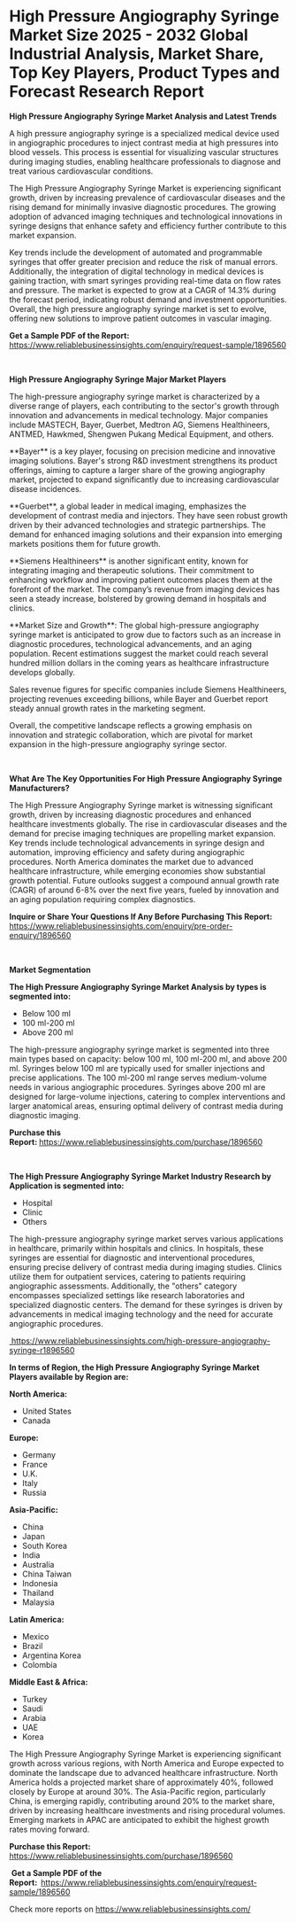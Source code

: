 <p><h1>High Pressure Angiography Syringe Market Size 2025 - 2032 Global Industrial Analysis, Market Share, Top Key Players, Product Types and Forecast Research Report</h1></p><p><strong>High Pressure Angiography Syringe Market Analysis and Latest Trends</strong></p>
<p><p>A high pressure angiography syringe is a specialized medical device used in angiographic procedures to inject contrast media at high pressures into blood vessels. This process is essential for visualizing vascular structures during imaging studies, enabling healthcare professionals to diagnose and treat various cardiovascular conditions. </p><p>The High Pressure Angiography Syringe Market is experiencing significant growth, driven by increasing prevalence of cardiovascular diseases and the rising demand for minimally invasive diagnostic procedures. The growing adoption of advanced imaging techniques and technological innovations in syringe designs that enhance safety and efficiency further contribute to this market expansion.</p><p>Key trends include the development of automated and programmable syringes that offer greater precision and reduce the risk of manual errors. Additionally, the integration of digital technology in medical devices is gaining traction, with smart syringes providing real-time data on flow rates and pressure. The market is expected to grow at a CAGR of 14.3% during the forecast period, indicating robust demand and investment opportunities. Overall, the high pressure angiography syringe market is set to evolve, offering new solutions to improve patient outcomes in vascular imaging.</p></p>
<p><strong>Get a Sample PDF of the Report:&nbsp;</strong> <a href="https://www.reliablebusinessinsights.com/enquiry/request-sample/1896560?utm_campaign=3090&utm_medium=2&utm_source=Github&utm_content=ia&utm_term=05032025&utm_id=high-pressure-angiography-syringe">https://www.reliablebusinessinsights.com/enquiry/request-sample/1896560</a></p>
<p>&nbsp;</p>
<p><strong>High Pressure Angiography Syringe Major Market Players</strong></p>
<p><p>The high-pressure angiography syringe market is characterized by a diverse range of players, each contributing to the sector's growth through innovation and advancements in medical technology. Major companies include MASTECH, Bayer, Guerbet, Medtron AG, Siemens Healthineers, ANTMED, Hawkmed, Shengwen Pukang Medical Equipment, and others.</p><p>**Bayer** is a key player, focusing on precision medicine and innovative imaging solutions. Bayer's strong R&D investment strengthens its product offerings, aiming to capture a larger share of the growing angiography market, projected to expand significantly due to increasing cardiovascular disease incidences.</p><p>**Guerbet**, a global leader in medical imaging, emphasizes the development of contrast media and injectors. They have seen robust growth driven by their advanced technologies and strategic partnerships. The demand for enhanced imaging solutions and their expansion into emerging markets positions them for future growth.</p><p>**Siemens Healthineers** is another significant entity, known for integrating imaging and therapeutic solutions. Their commitment to enhancing workflow and improving patient outcomes places them at the forefront of the market. The company’s revenue from imaging devices has seen a steady increase, bolstered by growing demand in hospitals and clinics.</p><p>**Market Size and Growth**: The global high-pressure angiography syringe market is anticipated to grow due to factors such as an increase in diagnostic procedures, technological advancements, and an aging population. Recent estimations suggest the market could reach several hundred million dollars in the coming years as healthcare infrastructure develops globally.</p><p>Sales revenue figures for specific companies include Siemens Healthineers, projecting revenues exceeding billions, while Bayer and Guerbet report steady annual growth rates in the marketing segment.</p><p>Overall, the competitive landscape reflects a growing emphasis on innovation and strategic collaboration, which are pivotal for market expansion in the high-pressure angiography syringe sector.</p></p>
<p>&nbsp;</p>
<p><strong>What Are The Key Opportunities For High Pressure Angiography Syringe Manufacturers?</strong></p>
<p><p>The High Pressure Angiography Syringe market is witnessing significant growth, driven by increasing diagnostic procedures and enhanced healthcare investments globally. The rise in cardiovascular diseases and the demand for precise imaging techniques are propelling market expansion. Key trends include technological advancements in syringe design and automation, improving efficiency and safety during angiographic procedures. North America dominates the market due to advanced healthcare infrastructure, while emerging economies show substantial growth potential. Future outlooks suggest a compound annual growth rate (CAGR) of around 6-8% over the next five years, fueled by innovation and an aging population requiring complex diagnostics.</p></p>
<p><strong>Inquire or Share Your Questions If Any Before Purchasing This Report:</strong> <a href="https://www.reliablebusinessinsights.com/enquiry/pre-order-enquiry/1896560?utm_campaign=3090&utm_medium=2&utm_source=Github&utm_content=ia&utm_term=05032025&utm_id=high-pressure-angiography-syringe">https://www.reliablebusinessinsights.com/enquiry/pre-order-enquiry/1896560</a></p>
<p>&nbsp;</p>
<p><strong>Market Segmentation</strong></p>
<p><strong>The High Pressure Angiography Syringe Market Analysis by types is segmented into:</strong></p>
<p><ul><li>Below 100 ml</li><li>100 ml-200 ml</li><li>Above 200 ml</li></ul></p>
<p><p>The high-pressure angiography syringe market is segmented into three main types based on capacity: below 100 ml, 100 ml-200 ml, and above 200 ml. Syringes below 100 ml are typically used for smaller injections and precise applications. The 100 ml-200 ml range serves medium-volume needs in various angiographic procedures. Syringes above 200 ml are designed for large-volume injections, catering to complex interventions and larger anatomical areas, ensuring optimal delivery of contrast media during diagnostic imaging.</p></p>
<p><strong>Purchase this Report:&nbsp;</strong><a href="https://www.reliablebusinessinsights.com/purchase/1896560?utm_campaign=3090&utm_medium=2&utm_source=Github&utm_content=ia&utm_term=05032025&utm_id=high-pressure-angiography-syringe">https://www.reliablebusinessinsights.com/purchase/1896560</a></p>
<p>&nbsp;</p>
<p><strong>The High Pressure Angiography Syringe Market Industry Research by Application is segmented into:</strong></p>
<p><ul><li>Hospital</li><li>Clinic</li><li>Others</li></ul></p>
<p><p>The high-pressure angiography syringe market serves various applications in healthcare, primarily within hospitals and clinics. In hospitals, these syringes are essential for diagnostic and interventional procedures, ensuring precise delivery of contrast media during imaging studies. Clinics utilize them for outpatient services, catering to patients requiring angiographic assessments. Additionally, the "others" category encompasses specialized settings like research laboratories and specialized diagnostic centers. The demand for these syringes is driven by advancements in medical imaging technology and the need for accurate angiographic procedures.</p></p>
<p><a href="https://www.reliablebusinessinsights.com/high-pressure-angiography-syringe-r1896560?utm_campaign=3090&utm_medium=2&utm_source=Github&utm_content=ia&utm_term=05032025&utm_id=high-pressure-angiography-syringe">&nbsp;https://www.reliablebusinessinsights.com/high-pressure-angiography-syringe-r1896560</a></p>
<p><strong>In terms of Region, the High Pressure Angiography Syringe Market Players available by Region are:</strong></p>
<p>
    <p> <strong> North America: </strong>
        <ul>
            <li>United States</li>
            <li>Canada</li>
        </ul>
        </p> 
    <p> <strong> Europe: </strong>
        <ul>
            <li>Germany</li>
            <li>France</li>
            <li>U.K.</li>
            <li>Italy</li>
            <li>Russia</li>
        </ul>
        </p> 
    <p> <strong> Asia-Pacific: </strong>
        <ul>
            <li>China</li>
            <li>Japan</li>
            <li>South Korea</li>
            <li>India</li>
            <li>Australia</li>
            <li>China Taiwan</li>
            <li>Indonesia</li>
            <li>Thailand</li>
            <li>Malaysia</li>
        </ul>
        </p> 
    <p> <strong> Latin America: </strong>
        <ul>
            <li>Mexico</li>
            <li>Brazil</li>
            <li>Argentina Korea</li>
            <li>Colombia</li>
        </ul>
        </p> 
    <p> <strong> Middle East & Africa: </strong>
        <ul>
            <li>Turkey</li>
            <li>Saudi</li>
            <li>Arabia</li>
            <li>UAE</li>
            <li>Korea</li>
        </ul>
    </p>
    </p>
<p><p>The High Pressure Angiography Syringe Market is experiencing significant growth across various regions, with North America and Europe expected to dominate the landscape due to advanced healthcare infrastructure. North America holds a projected market share of approximately 40%, followed closely by Europe at around 30%. The Asia-Pacific region, particularly China, is emerging rapidly, contributing around 20% to the market share, driven by increasing healthcare investments and rising procedural volumes. Emerging markets in APAC are anticipated to exhibit the highest growth rates moving forward.</p></p>
<p><strong>Purchase this Report: </strong><a href="https://www.reliablebusinessinsights.com/purchase/1896560?utm_campaign=3090&utm_medium=2&utm_source=Github&utm_content=ia&utm_term=05032025&utm_id=high-pressure-angiography-syringe">https://www.reliablebusinessinsights.com/purchase/1896560</a></p>
<p>&nbsp;<strong>Get a Sample PDF of the Report:&nbsp;&nbsp;</strong><a href="https://www.reliablebusinessinsights.com/enquiry/request-sample/1896560?utm_campaign=3090&utm_medium=2&utm_source=Github&utm_content=ia&utm_term=05032025&utm_id=high-pressure-angiography-syringe">https://www.reliablebusinessinsights.com/enquiry/request-sample/1896560</a></p>
<p><strong></strong></p>
<p>Check more reports on <a href="https://www.reliablebusinessinsights.com/?utm_campaign=3090&utm_medium=2&utm_source=Github&utm_content=ia&utm_term=05032025&utm_id=high-pressure-angiography-syringe">https://www.reliablebusinessinsights.com/</a></p>